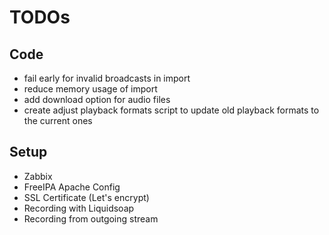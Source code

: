 # TODOs

## Code

* fail early for invalid broadcasts in import
* reduce memory usage of import
* add download option for audio files
* create adjust playback formats script to update old playback formats to the current ones


## Setup

* Zabbix
* FreeIPA Apache Config
* SSL Certificate (Let's encrypt)
* Recording with Liquidsoap
* Recording from outgoing stream
